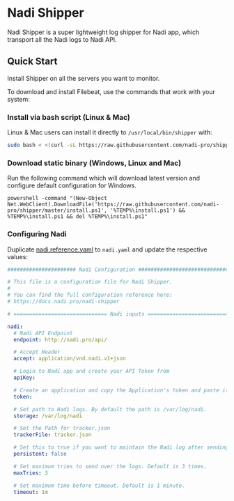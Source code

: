 # Nadi Shipper

Nadi Shipper is a super lightweight log shipper for Nadi app, which transport all the Nadi logs to Nadi API.

## Quick Start

Install Shipper on all the servers you want to monitor.

To download and install Filebeat, use the commands that work with your system:

### Install via bash script (Linux & Mac)

Linux & Mac users can install it directly to `/usr/local/bin/shipper` with:

```bash
sudo bash < <(curl -sL https://raw.githubusercontent.com/nadi-pro/shipper/master/install)
```

### Download static binary (Windows, Linux and Mac)

Run the following command which will download latest version and configure default configuration for Windows.
```batch
powershell -command "(New-Object Net.WebClient).DownloadFile('https://raw.githubusercontent.com/nadi-pro/shipper/master/install.ps1', '%TEMP%\install.ps1') && %TEMP%\install.ps1 && del %TEMP%\install.ps1"
```

### Configuring Nadi

Duplicate [nadi.reference.yaml](nadi.reference.yaml) to `nadi.yaml` and update the respective values:

```yaml
###################### Nadi Configuration ##################################

# This file is a configuration file for Nadi Shipper.
#
# You can find the full configuration reference here:
# https://docs.nadi.pro/nadi-shipper

# ============================== Nadi inputs ===============================

nadi:
  # Nadi API Endpoint
  endpoint: http://nadi.pro/api/

  # Accept Header
  accept: application/vnd.nadi.v1+json

  # Login to Nadi app and create your API Token from
  apiKey:

  # Create an application and copy the Application's token and paste it here.
  token:

  # Set path to Nadi logs. By default the path is /var/log/nadi.
  storage: /var/log/nadi

  # Set the Path for tracker.json
  trackerFile: tracker.json

  # Set this to true if you want to maintain the Nadi log after sending them. Default is false.
  persistent: false

  # Set maximum tries to send over the logs. Default is 3 times.
  maxTries: 3

  # Set maximum time before timeout. Default is 1 minute.
  timeout: 1m
```
